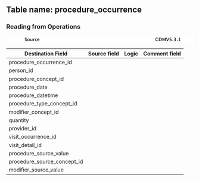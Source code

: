 ## Table name: procedure_occurrence

### Reading from Operations

![](md_files/image7.png)

| Destination Field | Source field | Logic | Comment field |
| --- | --- | --- | --- |
| procedure_occurrence_id |  |  |  |
| person_id |  |  |  |
| procedure_concept_id |  |  |  |
| procedure_date |  |  |  |
| procedure_datetime |  |  |  |
| procedure_type_concept_id |  |  |  |
| modifier_concept_id |  |  |  |
| quantity |  |  |  |
| provider_id |  |  |  |
| visit_occurrence_id |  |  |  |
| visit_detail_id |  |  |  |
| procedure_source_value |  |  |  |
| procedure_source_concept_id |  |  |  |
| modifier_source_value |  |  |  |


